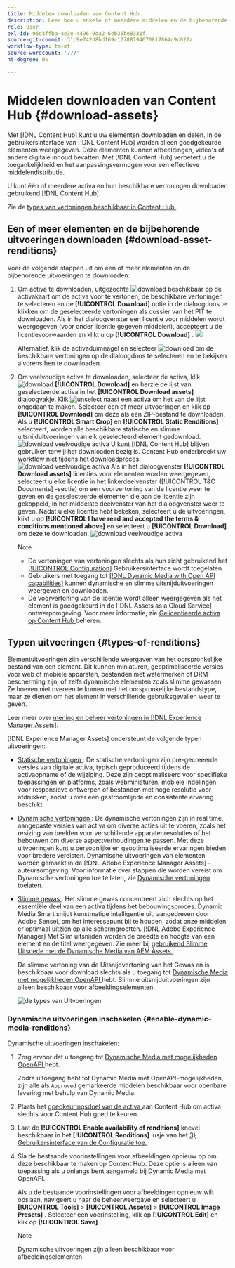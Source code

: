 ```yaml
---
title: Middelen downloaden van Content Hub
description: Leer hoe u enkele of meerdere middelen en de bijbehorende uitvoeringen downloadt van de Content Hub-portal.
role: User
exl-id: 96d4ffba-4e3e-4496-9da2-6eb36be8331f
source-git-commit: 31c9e742d8bdf69c12788794670817864c9c027a
workflow-type: tm+mt
source-wordcount: '777'
ht-degree: 0%

---
```


# Middelen downloaden van Content Hub {#download-assets}

Met [!DNL Content Hub] kunt u uw elementen downloaden en delen. In de gebruikersinterface van [!DNL Content Hub] worden alleen goedgekeurde elementen weergegeven. Deze elementen kunnen afbeeldingen, video&#39;s of andere digitale inhoud bevatten. Met [!DNL Content Hub] verbetert u de toegankelijkheid en het aanpassingsvermogen voor een effectieve middelendistributie.

U kunt één of meerdere activa en hun beschikbare vertoningen downloaden gebruikend [!DNL Content Hub].

Zie de [ types van vertoningen beschikbaar in Content Hub ](#types-of-renditions).

## Een of meer elementen en de bijbehorende uitvoeringen downloaden {#download-asset-renditions}

Voer de volgende stappen uit om een of meer elementen en de bijbehorende uitvoeringen te downloaden:

1. Om activa te downloaden, uitgezochte ![ download ](/help/assets/assets/download-icon.svg) beschikbaar op de activakaart om de activa voor te vertonen, de beschikbare vertoningen te selecteren en de **[!UICONTROL Download]** optie in de dialoogdoos te klikken om de geselecteerde vertoningen als dossier van het PIT te downloaden. Als in het dialoogvenster een licentie voor middelen wordt weergegeven (voor onder licentie gegeven middelen), accepteert u de licentievoorwaarden en klikt u op **[!UICONTROL Download]** .
   ![](/help/assets/assets/download-an-asset-CH-from-asset-card.png)

   Alternatief, klik de activaduimnagel en selecteer ![ download ](/help/assets/assets/download-icon.svg) om de beschikbare vertoningen op de dialoogdoos te selecteren en te bekijken alvorens hen te downloaden.

1. Om veelvoudige activa te downloaden, selecteer de activa, klik ![ download ](/help/assets/assets/download-icon.svg) **[!UICONTROL Download]** en herzie de lijst van geselecteerde activa in het **[!UICONTROL Download assets]** dialoogvakje. Klik ![ unselect ](/help/assets/assets/Close.svg) naast een activa om het van de lijst ongedaan te maken. Selecteer een of meer uitvoeringen en klik op **[!UICONTROL Download]** om deze als één ZIP-bestand te downloaden. Als u **[!UICONTROL Smart Crop]** en **[!UICONTROL Static Renditions]** selecteert, worden alle beschikbare statische en slimme uitsnijduitvoeringen van elk geselecteerd element gedownload.
   ![ download veelvoudige activa ](/help/assets/assets/download-multiple-assets-CH.png)
U kunt [!DNL Content Hub] blijven gebruiken terwijl het downloaden bezig is. Content Hub onderbreekt uw workflow niet tijdens het downloadproces.
   ![ download veelvoudige activa ](/help/assets/assets/download-assets-notification-ch.png)
Als in het dialoogvenster **[!UICONTROL Download assets]** licenties voor elementen worden weergegeven, selecteert u elke licentie in het linkerdeelvenster ([!UICONTROL T&C Documents] -sectie) om een voorvertoning van de licentie weer te geven en de geselecteerde elementen die aan de licentie zijn gekoppeld, in het middelste deelvenster van het dialoogvenster weer te geven. Nadat u elke licentie hebt bekeken, selecteert u de uitvoeringen, klikt u op **[!UICONTROL I have read and accepted the terms & conditions mentioned above]** en selecteert u **[!UICONTROL Download]** om deze te downloaden.
   ![ download veelvoudige activa ](/help/assets/assets/download-multiple-licensed-assets-CH.png)

   >[!NOTE]
   >
   >* De vertoningen van vertoningen slechts als hun zicht gebruikend het [[!UICONTROL Configuration]](/help/assets/configure-content-hub-ui-options.md#renditions-content-hub) Gebruikersinterface wordt toegelaten.
   >* Gebruikers met toegang tot [[!DNL Dynamic Media with Open API capabilities]](/help/assets/dynamic-media-open-apis-overview.md) kunnen dynamische en slimme uitsnijduitvoeringen weergeven en downloaden.
   >* De voorvertoning van de licentie wordt alleen weergegeven als het element is goedgekeurd in de [!DNL Assets as a Cloud Service] -ontwerpomgeving. Voor meer informatie, zie [ Gelicentieerde activa op Content Hub ](/help/assets/manage-licensed-assets-on-content-hub.md) beheren.

<!--

## Download an asset and its renditions {#download-asset-renditions} 

To download an asset and its renditions, execute the following steps: 

1. Click the asset to view its properties.

1. Click ![download](/help/assets/assets/download-icon.svg) to see the list of available asset renditions in the **[!UICONTROL Download]** panel.

   >[!NOTE]
   >
   >* The renditions display only if their visibility is enabled using the [Configuration](/help/assets/configure-content-hub-ui-options.md#renditions-content-hub) User Interface.
   >* You can download all [static, dynamic, and smart crop renditions](#types-of-renditions) while downloading an asset.

1. Select one or more renditions and click **[!UICONTROL Download]** to download the selected renditions as a zip file. 
While downloading a licensed asset, select **[!UICONTROL I have read and accepted the terms & conditions mentioned above]** before clicking **[!UICONTROL Download]**. You can also click **[!UICONTROL terms & conditions]** to view the asset license. The preview of the license displays only if the asset is approved using Assets as a Cloud Service authoring environment. For more information, see [Manage licensed assets on Content Hub](/help/assets/manage-licensed-assets-on-content-hub.md).

   ![Download single asset renditions](/help/assets/assets/download-single-asset-renditions.png)


If you are downloading a licensed asset, select **[!UICONTROL I have read and accepted the terms & conditions mentioned above]** and then click **[!UICONTROL Download]**. You can also click **[!UICONTROL terms & conditions]** to view the asset license. The preview of the license displays only if the asset is approved using Assets as a Cloud Service authoring environment. For more information, see [Manage licensed assets on Content Hub](/help/assets/manage-licensed-assets-on-content-hub.md).

>[!NOTE]
>
> The users with access to [Dynamic Media with Open API capabilities](/help/assets/dynamic-media-open-apis-overview.md) can view and download dynamic and smart crop renditions.

## Download multiple assets and their renditions {#download-multiple-assets-renditions} 

To download multiple assets and their renditions, execute the following steps: 

1. Select the assets and click ![download](/help/assets/assets/download-icon.svg) **[!UICONTROL Download]**. The [!UICONTROL Download assets] screen displays listing all the selected assets. 
1. Click **[!UICONTROL Download]** to select from the various download options to begin download:

    * **Download [!UICONTROL Originals]**: Select this option to download the selected assets in the original form.
    * **Download [!UICONTROL Static Renditions only]**: Select this option to download all available static renditions of assets except the original assets.
    * **Download [!UICONTROL Originals & Static Renditions]**: Select this option to download both original and static renditions of the selected assets. 

      ![Download multiple renditions](/help/assets/assets/download-multiple-renditions.png)

      >[!NOTE]
      >
      >* The renditions display only if their visibility is enabled using the [Configuration](/help/assets/configure-content-hub-ui-options.md#renditions-content-hub) User Interface.
      >* You can only download [static renditions](#types-of-renditions) while downloading multiple assets.

    If any of the selected asset is a licensed asset, click the license of the asset in left pane to see its preview, which enables you to select **[!UICONTROL I have read and accepted the terms & conditions mentioned above]** and then click **[!UICONTROL Download]**. The preview of the license displays only if the asset is approved using Assets as a Cloud Service authoring environment. For more information, see [Manage licensed assets on Content Hub](/help/assets/manage-licensed-assets-on-content-hub.md).

    <!--![download-multiple-license](/help/assets/assets/download-multiple-license.png)-->

<!--1. On the Content Hub homepage, select the asset and click **Download**. The **Download assets** dialog box displays a license or list of licenses associated with the selected assets in the left pane. 
1. Click a license in the left pane to see its PDF in the middle pane and the associated assets with it in the right pane. The license PDF preview is displayed only if the license is approved in your Assets as a Cloud Service environment. [Approve the license PDFs](/help/assets/approve-assets-content-hub.md) of the selected assets to see their previews.
1. Optional: Click ![remove-icon](/help/assets/assets/remove-icon.svg) to remove a license from the dialog box.
1. Select **I have read and accept all the terms and conditions mentioned above.** 
1. Click **Download** to download the selected assets.-->

<!---This dialog box displays the list of licenses associated with the selected assets in the left pane. Select a license to preview its terms and conditions (in pdf format) in the middle pane and the preview of the associated assets to the license in the right. Reviewed licenses are highlighted in light blue.


The dialog box that displays depends on whether the download list includes expired assets or only non-expired assets. <br/>
**Download expired assets dialog box:** This dialog box displays the expired assets' preview along with their expiry date in the left pane. The expired assets' count out of total selected displays in the right pane. Click **Proceed with all assets** to download expired assets with other assets (if present). The Download assets dialog box displays. See the [Download assets dialog box](#Download-asset-dialog-box) to proceed further.
    
    >[!NOTE]
    >
    >[Enable the download option for expired assets](/help/assets/configure-content-hub-ui-options.md#expired-assets-content-hub) to download them. Only expired assets that have enabled downloading are available for download.

   <a id="Download-asset-dialog-box"></a> **Download assets dialog box:** This dialog box displays the list of licenses associated with the selected assets in the left pane. Select a license to preview its terms and conditions (in pdf format) in the middle pane and the associated assets' preview and their count in the right pane. Reviewed licenses are highlighted in light blue.

    >[!NOTE]
    >
    > The **Download Asset dialog box** previews licensing terms and conditions only for approved licenses. [Approve the assets' licenses](/help/assets/approve-assets-content-hub.md) before downloading them to preview their licensing terms in the **Download Asset dialog box**.

1. Click  ![remove-icon](/help/assets/assets/remove-icon.svg) to remove a license from the download dialog box. 

1. Accept the terms and conditions and then click **Download** to download assets associated with the available licenses in the left pane.-->
<!--![download-multiple-license](/help/assets/assets/download-multiple-license.png)-->

<!---
### Download non-licensed Assets {#download-non-licensed-assets}

 To download non-licensed assets, select the assets and click ![download](/help/assets/assets/download-icon.svg) from the top rail.-->

## Typen uitvoeringen {#types-of-renditions}

Elementuitvoeringen zijn verschillende weergaven van het oorspronkelijke bestand van een element. Dit kunnen miniaturen, geoptimaliseerde versies voor web of mobiele apparaten, bestanden met watermerken of DRM-bescherming zijn, of zelfs dynamische elementen zoals slimme gewassen. Ze hoeven niet overeen te komen met het oorspronkelijke bestandstype, maar ze dienen om het element in verschillende gebruiksgevallen weer te geven.

Leer meer over [ mening en beheer vertoningen in  [!DNL Experience Manager Assets]](/help/assets/renditions.md).

[!DNL Experience Manager Assets] ondersteunt de volgende typen uitvoeringen:

* [ Statische vertoningen ](/help/assets/renditions.md#static-renditions): De statische vertoningen zijn pre-gecreeerde versies van digitale activa, typisch geproduceerd tijdens de activaopname of de wijziging. Deze zijn geoptimaliseerd voor specifieke toepassingen en platforms, zoals webminiaturen, mobiele indelingen voor responsieve ontwerpen of bestanden met hoge resolutie voor afdrukken, zodat u over een gestroomlijnde en consistente ervaring beschikt.

* [ Dynamische vertoningen ](/help/assets/renditions.md#dynamic-renditions): De dynamische vertoningen zijn in real time, aangepaste versies van activa om diverse acties uit te voeren, zoals het resizing van beelden voor verschillende apparatenresoluties of het bebouwen om diverse aspectverhoudingen te passen. Met deze uitvoeringen kunt u persoonlijke en geoptimaliseerde ervaringen bieden voor bredere vereisten. Dynamische uitvoeringen van elementen worden gemaakt in de [!DNL Adobe Experience Manager Assets] -auteursomgeving. Voor informatie over stappen die worden vereist om Dynamische vertoningen toe te laten, zie [ Dynamische vertoningen ](#enable-dynamic-media-renditions) toelaten.

* [ Slimme gewas ](/help/assets/dynamic-media/image-profiles.md#creating-image-profiles): Het slimme gewas concentreert zich slechts op het essentiële deel van een activa tijdens het bebouwingsproces. Dynamic Media Smart snijdt kunstmatige intelligentie uit, aangedreven door Adobe Sensei, om het interessepunt bij te houden, zodat onze middelen er optimaal uitzien op alle schermgrootten. [!DNL Adobe Experience Manager] Met Slim uitsnijden worden de breedte en hoogte van een element en de titel weergegeven. Zie meer bij [ gebruikend Slimme Uitsnede met de Dynamische Media van AEM Assets ](https://experienceleague.adobe.com/nl/docs/experience-manager-learn/assets/dynamic-media/images/smart-crop-feature-video-use).

  De slimme vertoning van de Uitsnijdvertoning van het Gewas en is beschikbaar voor download slechts als u toegang tot [ Dynamische Media met mogelijkheden OpenAPI ](/help/assets/dynamic-media-open-apis-overview.md) hebt. Slimme uitsnijduitvoeringen zijn alleen beschikbaar voor afbeeldingselementen.

  ![ de types van Uitvoeringen ](/help/assets/assets/renditions-types.png)

### Dynamische uitvoeringen inschakelen {#enable-dynamic-media-renditions}

Dynamische uitvoeringen inschakelen:

1. Zorg ervoor dat u toegang tot [ Dynamische Media met mogelijkheden OpenAPI ](/help/assets/dynamic-media-open-apis-overview.md) hebt.

   Zodra u toegang hebt tot Dynamic Media met OpenAPI-mogelijkheden, zijn alle als `Approved` gemarkeerde middelen beschikbaar voor openbare levering met behulp van Dynamic Media.

1. Plaats het [ goedkeuringsdoel van de activa ](/help/assets/approve-assets-content-hub.md#set-approval-target) aan Content Hub om activa slechts voor Content Hub goed te keuren.

1. Laat de **[!UICONTROL Enable availability of renditions]** knevel beschikbaar in het **[!UICONTROL Renditions]** lusje van het [ 3&rbrace; Gebruikersinterface van de Configuratie toe.](/help/assets/configure-content-hub-ui-options.md#access-configuration-options-content-hub)

1. Sla de bestaande voorinstellingen voor afbeeldingen opnieuw op om deze beschikbaar te maken op Content Hub. Deze optie is alleen van toepassing als u onlangs bent aangemeld bij Dynamic Media met OpenAPI.

   Als u de bestaande voorinstellingen voor afbeeldingen opnieuw wilt opslaan, navigeert u naar de beheerweergave en selecteert u **[!UICONTROL Tools]** > **[!UICONTROL Assets]** > **[!UICONTROL Image Presets]** . Selecteer een voorinstelling, klik op **[!UICONTROL Edit]** en klik op **[!UICONTROL Save]** .



   >[!NOTE]
   > 
   > Dynamische uitvoeringen zijn alleen beschikbaar voor afbeeldingselementen.



